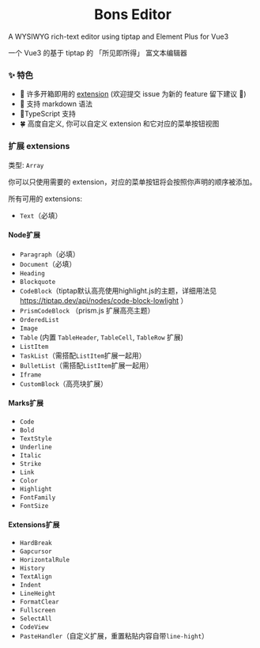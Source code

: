 
<h1 align="center">Bons Editor</h1>

 A WYSIWYG rich-text editor using tiptap and Element Plus for Vue3

一个 Vue3 的基于 tiptap 的 「所见即所得」 富文本编辑器

### ✨ 特色
- 💅 许多开箱即用的 [extension](https://github.com/bons-space/bons-editor#extensions) (欢迎提交 issue 为新的 feature 留下建议 👏)
- 🔖 支持 markdown 语法
- 📘TypeScript 支持
- 🍀 高度自定义, 你可以自定义 extension 和它对应的菜单按钮视图


### 扩展 extensions

类型: `Array`

你可以只使用需要的 extension，对应的菜单按钮将会按照你声明的顺序被添加。

所有可用的 extensions:

- `Text`（必填）

#### Node扩展

- `Paragraph`（必填）
- `Document`（必填）
- `Heading`
- `Blockquote`
- `CodeBlock`（tiptap默认高亮使用highlight.js的主题，详细用法见 https://tiptap.dev/api/nodes/code-block-lowlight ）
- `PrismCodeBlock` （prism.js 扩展高亮主题）
- `OrderedList`
- `Image`
- `Table` (内置 `TableHeader`, `TableCell`, `TableRow` 扩展)
- `ListItem`
- `TaskList`（需搭配`ListItem`扩展一起用）
- `BulletList`（需搭配`ListItem`扩展一起用）
- `Iframe`
- `CustomBlock`（高亮块扩展）

#### Marks扩展

- `Code`
- `Bold`
- `TextStyle`
- `Underline`
- `Italic`
- `Strike`
- `Link`
- `Color`
- `Highlight`
- `FontFamily`
- `FontSize`

#### Extensions扩展

- `HardBreak`
- `Gapcursor`
- `HorizontalRule`
- `History`
- `TextAlign`
- `Indent`
- `LineHeight`
- `FormatClear`
- `Fullscreen`
- `SelectAll`
- `CodeView`
- `PasteHandler`（自定义扩展，重置粘贴内容自带`line-hight`）

